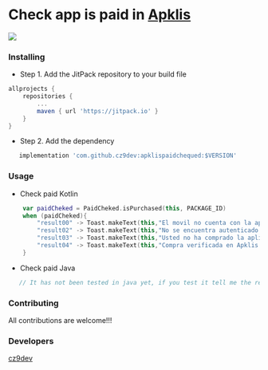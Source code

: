 # Check app is paid in [Apklis](https://www.apklis.cu/es/)

[![](https://jitpack.io/v/cz9dev/apklispaidchequed.svg)](https://jitpack.io/#cz9dev/apklispaidchequed)

### Installing

* Step 1. Add the JitPack repository to your build file

```groovy
allprojects {
	repositories {
		...
		maven { url 'https://jitpack.io' }
	}
}
```

* Step 2. Add the dependency

```groovy
   implementation 'com.github.cz9dev:apklispaidchequed:$VERSION'
```

### Usage

* Check paid Kotlin

```kotlin
    var paidCheked = PaidCheked.isPurchased(this, PACKAGE_ID)
    when (paidCheked){
        "result00" -> Toast.makeText(this,"El movil no cuenta con la aplicacion Apklis instalada.",Toast.LENGTH_LONG).show()
        "result02" -> Toast.makeText(this,"No se encuentra autenticado en Apklis.",Toast.LENGTH_LONG).show()
        "result03" -> Toast.makeText(this,"Usted no ha comprado la aplicación en Apklis.",Toast.LENGTH_LONG).show()
        "result04" -> Toast.makeText(this,"Compra verificada en Apklis.",Toast.LENGTH_LONG).show()
    }
```

* Check paid Java

```java
   // It has not been tested in java yet, if you test it tell me the results
```

### Contributing

All contributions are welcome!!!

### Developers

[cz9dev](https://github.com/cz9dev)